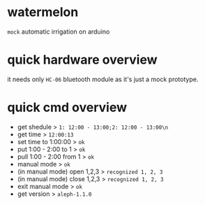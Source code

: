 # watermelon
`mock` automatic irrigation on arduino

# quick hardware overview
it needs only `HC-06` bluetooth module as it's just a mock prototype.

# quick cmd overview
- get shedule > `1: 12:00 - 13:00;2: 12:00 - 13:00\n`
- get time > `12:00:13`
- set time to 1:00:00 > `ok`
- put 1:00 - 2:00 to 1 > `ok`
- pull 1:00 - 2:00 from 1 > `ok`
- manual mode > `ok`
- (in manual mode) open 1,2,3 > `recognized 1, 2, 3`
- (in manual mode) close 1,2,3 > `recognized 1, 2, 3`
- exit manual mode > `ok`
- get version > `aleph-1.1.0`
